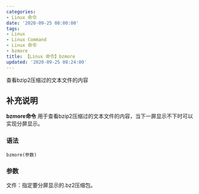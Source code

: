 ```yaml
---
categories:
- Linux 命令
date: '2020-09-25 08:00:00'
tags:
- Linux
- Linux Command
- Linux 命令
- bzmore
title: 【Linux 命令】bzmore
updated: '2020-09-25 08:24:00'
---
```


查看bzip2压缩过的文本文件的内容

## 补充说明

**bzmore命令** 用于查看bzip2压缩过的文本文件的内容，当下一屏显示不下时可以实现分屏显示。

###  语法

```shell
bzmore(参数)
```

###  参数

文件：指定要分屏显示的.bz2压缩包。


